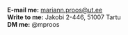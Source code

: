 **E-mail me:** mariann.proos@ut.ee  
**Write to me:** Jakobi 2-446, 51007 Tartu  
**DM me:** @mproos
